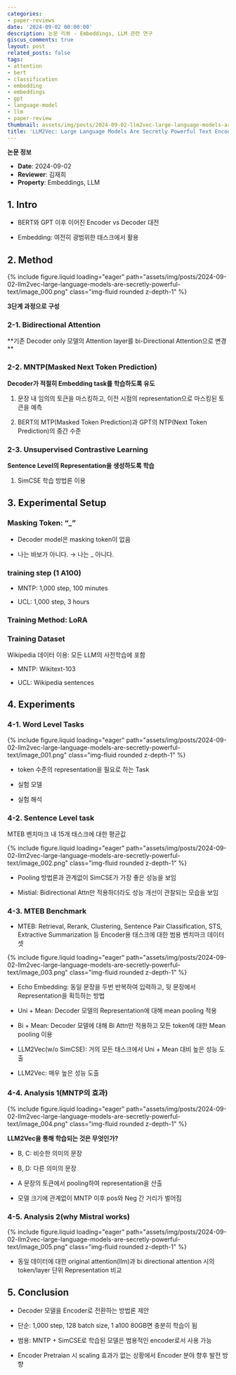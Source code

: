 ```yaml
---
categories:
- paper-reviews
date: '2024-09-02 00:00:00'
description: 논문 리뷰 - Embeddings, LLM 관련 연구
giscus_comments: true
layout: post
related_posts: false
tags:
- attention
- bert
- classification
- embedding
- embeddings
- gpt
- language-model
- llm
- paper-review
thumbnail: assets/img/posts/2024-09-02-llm2vec-large-language-models-are-secretly-powerful-text/thumbnail.jpg
title: 'LLM2Vec: Large Language Models Are Secretly Powerful Text Encoders'
---
```


**논문 정보**
- **Date**: 2024-09-02
- **Reviewer**: 김재희
- **Property**: Embeddings, LLM

## 1. Intro

- BERT와 GPT 이후 이어진 Encoder vs Decoder 대전

- Embedding: 여전히 광범위한 태스크에서 활용

## 2. Method

{% include figure.liquid loading="eager" path="assets/img/posts/2024-09-02-llm2vec-large-language-models-are-secretly-powerful-text/image_000.png" class="img-fluid rounded z-depth-1" %}

**3단계 과정으로 구성**

### 2-1. Bidirectional Attention

**기존 Decoder only 모델의 Attention layer를 bi-Directional Attention으로 변경 **

### 2-2. MNTP(Masked Next Token Prediction)

**Decoder가 적절히 Embedding task를 학습하도록 유도**

1. 문장 내 임의의 토큰을 마스킹하고, 이전 시점의 representation으로 마스킹된 토큰을 예측

1. BERT의 MTP(Masked Token Prediction)과 GPT의 NTP(Next Token Prediction)의 중간 수준

### 2-3. Unsupervised Contrastive Learning

**Sentence Level의 Representation을 생성하도록 학습**

1. SimCSE 학습 방법론 이용

## 3. Experimental Setup

### Masking Token: “_”

- Decoder model은 masking token이 없음

- 나는 바보가 아니다. → 나는 _ 아니다. 

### training step (1 A100)

- MNTP: 1,000 step, 100 minutes

- UCL: 1,000 step, 3 hours

### Training Method: LoRA

### Training Dataset

Wikipedia 데이터 이용: 모든 LLM의 사전학습에 포함 

- MNTP: Wikitext-103

- UCL: Wikipedia sentences

## 4. Experiments

### 4-1. Word Level Tasks

{% include figure.liquid loading="eager" path="assets/img/posts/2024-09-02-llm2vec-large-language-models-are-secretly-powerful-text/image_001.png" class="img-fluid rounded z-depth-1" %}

- token 수준의 representation을 필요로 하는 Task

- 실험 모델

- 실험 해석

### 4-2. Sentence Level task

MTEB 벤치마크 내 15개 태스크에 대한 평균값

{% include figure.liquid loading="eager" path="assets/img/posts/2024-09-02-llm2vec-large-language-models-are-secretly-powerful-text/image_002.png" class="img-fluid rounded z-depth-1" %}

- Pooling 방법론과 관계없이 SimCSE가 가장 좋은 성능을 보임

- Mistial: Bidirectional Attn만 적용하더라도 성능 개선이 관찰되는 모습을 보임

### 4-3. MTEB Benchmark

- MTEB: Retrieval, Rerank, Clustering, Sentence Pair Classification, STS, Extractive Summarization 등 Encoder용 태스크에 대한 범용 벤치마크 데이터셋

{% include figure.liquid loading="eager" path="assets/img/posts/2024-09-02-llm2vec-large-language-models-are-secretly-powerful-text/image_003.png" class="img-fluid rounded z-depth-1" %}

- Echo Embedding: 동일 문장을 두번 반복하여 입력하고, 뒷 문장에서 Representation을 획득하는 방법

- Uni + Mean: Decoder 모델의 Representation에 대해 mean pooling 적용

- Bi + Mean: Decoder 모델에 대해 Bi Attn만 적용하고 모든 token에 대한 Mean pooling 이용

- LLM2Vec(w/o SimCSE): 거의 모든 태스크에서 Uni + Mean 대비 높은 성능 도출 

- LLM2Vec: 매우 높은 성능 도출

### 4-4. Analysis 1(MNTP의 효과)

{% include figure.liquid loading="eager" path="assets/img/posts/2024-09-02-llm2vec-large-language-models-are-secretly-powerful-text/image_004.png" class="img-fluid rounded z-depth-1" %}

**LLM2Vec을 통해 학습되는 것은 무엇인가?**

- B, C: 비슷한 의미의 문장

- B, D: 다른 의미의 문장

- A 문장의 토큰에서 pooling하여 representation을 산출

- 모델 크기에 관계없이 MNTP 이후 pos와 Neg 간 거리가 벌어짐 

### 4-5. Analysis 2(why Mistral works)

{% include figure.liquid loading="eager" path="assets/img/posts/2024-09-02-llm2vec-large-language-models-are-secretly-powerful-text/image_005.png" class="img-fluid rounded z-depth-1" %}

- 동일 데이터에 대한 original attention(llm)과 bi directional attention 시의 token/layer 단위 Representation 비교

## 5. Conclusion

- Decoder 모델을 Encoder로 전환하는 방법론 제안

- 단순: 1,000 step, 128 batch size, 1 a100 80GB면 충분히 학습이 됨

- 범용: MNTP + SimCSE로 학습된 모델은 범용적인 encoder로서 사용 가능

- Encoder Pretraian 시 scaling 효과가 없는 상황에서 Encoder 분야 향후 발전 방향
